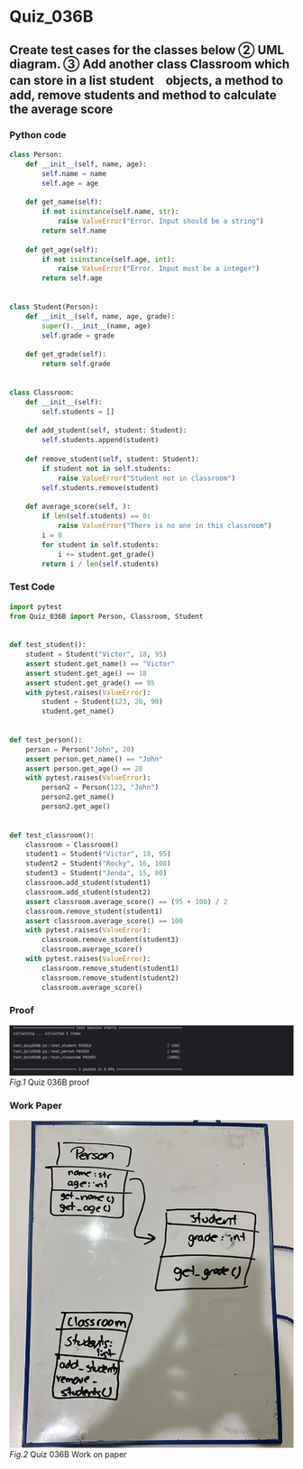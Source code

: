 # Quiz_036B
## Create test cases for the classes below ② UML diagram. ③ Add another class Classroom which can store in a list student　objects, a method to add, remove students and method to calculate the average score
### Python code
```.py
class Person:
    def __init__(self, name, age):
        self.name = name
        self.age = age

    def get_name(self):
        if not isinstance(self.name, str):
            raise ValueError("Error. Input should be a string")
        return self.name

    def get_age(self):
        if not isinstance(self.age, int):
            raise ValueError("Error. Input must be a integer")
        return self.age


class Student(Person):
    def __init__(self, name, age, grade):
        super().__init__(name, age)
        self.grade = grade

    def get_grade(self):
        return self.grade


class Classroom:
    def __init__(self):
        self.students = []

    def add_student(self, student: Student):
        self.students.append(student)

    def remove_student(self, student: Student):
        if student not in self.students:
            raise ValueError("Student not in classroom")
        self.students.remove(student)

    def average_score(self, ):
        if len(self.students) == 0:
            raise ValueError("There is no one in this classroom")
        i = 0
        for student in self.students:
            i += student.get_grade()
        return i / len(self.students)
```

### Test Code
```.py
import pytest
from Quiz_036B import Person, Classroom, Student


def test_student():
    student = Student("Victor", 18, 95)
    assert student.get_name() == "Victor"
    assert student.get_age() == 18
    assert student.get_grade() == 95
    with pytest.raises(ValueError):
        student = Student(123, 20, 90)
        student.get_name()


def test_person():
    person = Person("John", 20)
    assert person.get_name() == "John"
    assert person.get_age() == 20
    with pytest.raises(ValueError):
        person2 = Person(123, "John")
        person2.get_name()
        person2.get_age()


def test_classroom():
    classroom = Classroom()
    student1 = Student("Victor", 18, 95)
    student2 = Student("Rocky", 16, 100)
    student3 = Student("Jenda", 15, 80)
    classroom.add_student(student1)
    classroom.add_student(student2)
    assert classroom.average_score() == (95 + 100) / 2
    classroom.remove_student(student1)
    assert classroom.average_score() == 100
    with pytest.raises(ValueError):
        classroom.remove_student(student3)
        classroom.average_score()
    with pytest.raises(ValueError):
        classroom.remove_student(student1)
        classroom.remove_student(student2)
        classroom.average_score()
```

### Proof
![Quiz_036B_Proof.png](Quiz_036B_Proof.png)
*Fig.1* Quiz 036B proof

### Work Paper
![Quiz_036B_Work_Paper.jpeg](Quiz_036B_Work_Paper.jpeg)
*Fig.2* Quiz 036B Work on paper
